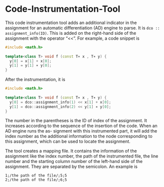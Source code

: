 # Code-Instrumentation-Tool

This code instrumentation tool adds an additional indicator in the assignment for an automatic differentiation (AD) engine to parse. It is `dco :: assignment_info(ID)`. This is added on the right-hand side of the assignment with the operator “<<”. For example, a code snippet is

```c++
#include <math.h>
  
template<class T> void f (const T∗ x , T∗ y) {
  y[0] = x[1] + x[0];
  y[1] = y[1] ∗ y[0];
}
```

After the instrumentation, it is

```c++
#include <math.h>
  
template<class T> void f (const T∗ x , T∗ y) {
  y[0] = dco::assignment_info(1) << x[1] + x[0];
  y[1] = dco::assignment_info(2) << y[1] ∗ y[0];
}
```

The number in the parentheses is the ID of index of the assignment. It increases according to the sequence of the insertion of the code. When an AD engine runs the as- signment with this instrumented part, it will add the index number as the additional
information to the node corresponding to this assignment, which can be used to locate the assignment.

The tool creates a mapping file. It contains the information of the assignment like the index number, the path of the instrumented file, the line number and the starting column number of the left-hand side of the assignment. They are separated by the semicolon. An example is

```
1;/the path of the file/;5;5
2;/the path of the file/;6;5
```

